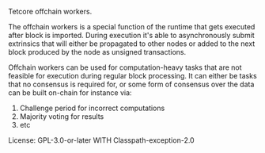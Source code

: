 Tetcore offchain workers.

The offchain workers is a special function of the runtime that
gets executed after block is imported. During execution
it's able to asynchronously submit extrinsics that will either
be propagated to other nodes or added to the next block
produced by the node as unsigned transactions.

Offchain workers can be used for computation-heavy tasks
that are not feasible for execution during regular block processing.
It can either be tasks that no consensus is required for,
or some form of consensus over the data can be built on-chain
for instance via:
1. Challenge period for incorrect computations
2. Majority voting for results
3. etc

License: GPL-3.0-or-later WITH Classpath-exception-2.0